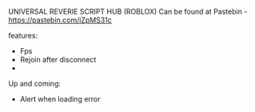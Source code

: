 UNIVERSAL REVERIE SCRIPT HUB (ROBLOX) Can be found at Pastebin - https://pastebin.com/iZpMS31c

features:
- Fps
- Rejoin after disconnect
- 


Up and coming:

- Alert when loading error
